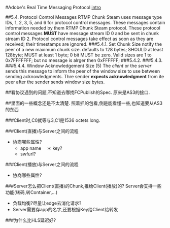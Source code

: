 #Adobe's Real Time Messaging Protocol
[intro](http://blogs.adobe.com/ktowes/2009/06/rtmp_specification_now_availab.html)



##5.4. Protocol Control Messages
RTMP Chunk Steam uses message type IDs, 1, 2, 3, 5, and 6 for protocol control messages.
These messages contain information needed by them RTMP Chunk Steam protocol.
These protocol control messages **MUST** have message stream ID 0 and be sent in chunk stream ID 2.
Protocol control messages take effect as soon as they are received;
their timestamps are ignored.
###5.4.1. Set Chunk Size
notify the peer of a new maximum chunk size.
defaults to 128 bytes; SHOULD at least 128byte; MUST at least 1 byte;
0 bit MUST be zero.
Valid sizes are 1 to 0x7FFFFFFF; but no message is alrger then 0xFFFFFF;
###5.4.2. 
###5.4.3. 
###5.4.4. Window Acknowledgement Size (5)
The *client* or the *server* sends this message to inform the peer of the window size to use between sending acknowledgments.
Thre sender **expects acknowledgment** from ite peer after the sender sends window size bytes. 


##看协议遇到的问题,不知道去哪找FCPublish的Spec.
原来是AS3的接口.

##里面的一些概念还是不太清楚.
照着抓的包看,倒是能看懂一些,也知道要从AS3的东西

###Client时,C0就等与3,C1是1536 octets long.

###Client(直播)与Server之间的流程
* 协商哪些属性?
  * app name
　＊ key?
  * swfurl?

###Client(播放)与Server之间的流程
* 协商哪些属性?

###Server怎么把Client(直播)的Chunk,推给Client(播放)的?
Server会支持一些功能(转码,转Container,...)
* 负载均衡?尽量让edge去消化请求?
* Server需要存app的名字,还要根据Key给Client给转发

###为什么比HLS延迟好?
